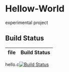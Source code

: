 # Hellow-World
experimental project

## Build Status

file|Build Status
---|---
hello.c[![Build Status](https://travis-ci.com/xingli-liu/Hellow-World.svg?branch=master)](https://travis-ci.com/xingli-liu/Hellow-World)
